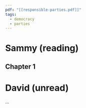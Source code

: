 ```yaml
---
pdf: "[[responsible-parties.pdf]]"
tags:
  - democracy
  - parties
---
```

# Sammy (reading)
## Chapter 1

# David (unread)

...